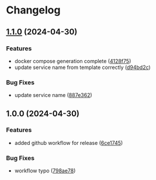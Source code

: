 # Changelog

## [1.1.0](https://github.com/MuktadirHassan/deployer/compare/v1.0.0...v1.1.0) (2024-04-30)


### Features

* docker compose generation complete ([4128f75](https://github.com/MuktadirHassan/deployer/commit/4128f75167dee1aa4fc016dacfc89045046a24a8))
* update service name from template correctly ([d94bd2c](https://github.com/MuktadirHassan/deployer/commit/d94bd2c22865ea3bfc578274fdf5d51cad566b19))


### Bug Fixes

* update service name ([887e362](https://github.com/MuktadirHassan/deployer/commit/887e36265420aa430f7b02921ee724bfb0d7c2bc))

## 1.0.0 (2024-04-30)


### Features

* added github workflow for release ([6ce1745](https://github.com/MuktadirHassan/deployer/commit/6ce1745c6c177b3407ebfac70cb76bcd94e4fae3))


### Bug Fixes

* workflow typo ([798ae78](https://github.com/MuktadirHassan/deployer/commit/798ae7861407e0acfeb176465b2a93e21a028984))
